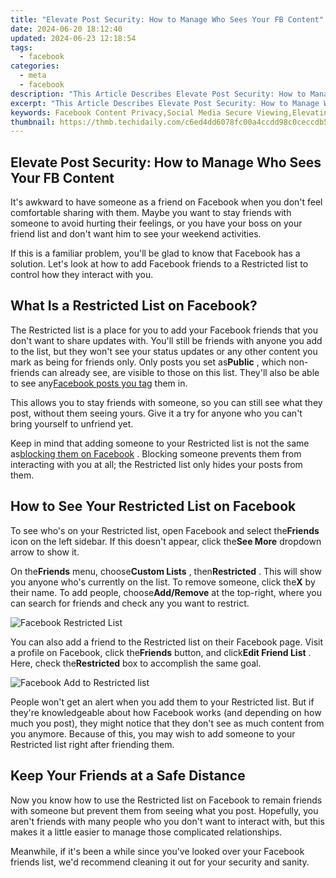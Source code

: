 ```yaml
---
title: "Elevate Post Security: How to Manage Who Sees Your FB Content"
date: 2024-06-20 18:12:40
updated: 2024-06-23 12:18:54
tags:
  - facebook
categories:
  - meta
  - facebook
description: "This Article Describes Elevate Post Security: How to Manage Who Sees Your FB Content"
excerpt: "This Article Describes Elevate Post Security: How to Manage Who Sees Your FB Content"
keywords: Facebook Content Privacy,Social Media Secure Viewing,Elevating Profile Access Control,Enhance FB Post Visibility,Managing FB Sharing Settings,Protecting Your FB Display,Controlling Facebook Content Exposure
thumbnail: https://thmb.techidaily.com/c6ed4dd6078fc00a4ccdd98c0ceccdb558ca50f259a821b95bf9be5b46566a3f.jpg
---
```


## Elevate Post Security: How to Manage Who Sees Your FB Content

 It's awkward to have someone as a friend on Facebook when you don't feel comfortable sharing with them. Maybe you want to stay friends with someone to avoid hurting their feelings, or you have your boss on your friend list and don't want him to see your weekend activities.

 If this is a familiar problem, you'll be glad to know that Facebook has a solution. Let's look at how to add Facebook friends to a Restricted list to control how they interact with you.

## What Is a Restricted List on Facebook?

 The Restricted list is a place for you to add your Facebook friends that you don't want to share updates with. You'll still be friends with anyone you add to the list, but they won't see your status updates or any other content you mark as being for friends only. Only posts you set as**Public** , which non-friends can already see, are visible to those on this list. They'll also be able to see any[Facebook posts you tag](https://www.makeuseof.com/tag/3-important-ways-tag-someone-facebook/) them in.

 This allows you to stay friends with someone, so you can still see what they post, without them seeing yours. Give it a try for anyone who you can't bring yourself to unfriend yet.

 Keep in mind that adding someone to your Restricted list is not the same as[blocking them on Facebook](https://www.makeuseof.com/how-to-block-facebook/) . Blocking someone prevents them from interacting with you at all; the Restricted list only hides your posts from them.

## How to See Your Restricted List on Facebook

 To see who's on your Restricted list, open Facebook and select the**Friends** icon on the left sidebar. If this doesn't appear, click the**See More** dropdown arrow to show it.

 On the**Friends** menu, choose**Custom Lists** , then**Restricted** . This will show you anyone who's currently on the list. To remove someone, click the**X** by their name. To add people, choose**Add/Remove** at the top-right, where you can search for friends and check any you want to restrict.

![Facebook Restricted List](https://static1.makeuseofimages.com/wordpress/wp-content/uploads/2023/01/facebook-restricted-list-2023.jpg)

 You can also add a friend to the Restricted list on their Facebook page. Visit a profile on Facebook, click the**Friends** button, and click**Edit Friend List** . Here, check the**Restricted** box to accomplish the same goal.

![Facebook Add to Restricted list](https://static1.makeuseofimages.com/wordpress/wp-content/uploads/2023/01/facebook-add-to-restricted.jpg)

 People won't get an alert when you add them to your Restricted list. But if they're knowledgeable about how Facebook works (and depending on how much you post), they might notice that they don't see as much content from you anymore. Because of this, you may wish to add someone to your Restricted list right after friending them.

## Keep Your Friends at a Safe Distance

 Now you know how to use the Restricted list on Facebook to remain friends with someone but prevent them from seeing what you post. Hopefully, you aren't friends with many people who you don't want to interact with, but this makes it a little easier to manage those complicated relationships.

 Meanwhile, if it's been a while since you've looked over your Facebook friends list, we'd recommend cleaning it out for your security and sanity.


<ins class="adsbygoogle"
     style="display:block"
     data-ad-format="autorelaxed"
     data-ad-client="ca-pub-7571918770474297"
     data-ad-slot="1223367746"></ins>



<ins class="adsbygoogle"
     style="display:block"
     data-ad-client="ca-pub-7571918770474297"
     data-ad-slot="8358498916"
     data-ad-format="auto"
     data-full-width-responsive="true"></ins>
